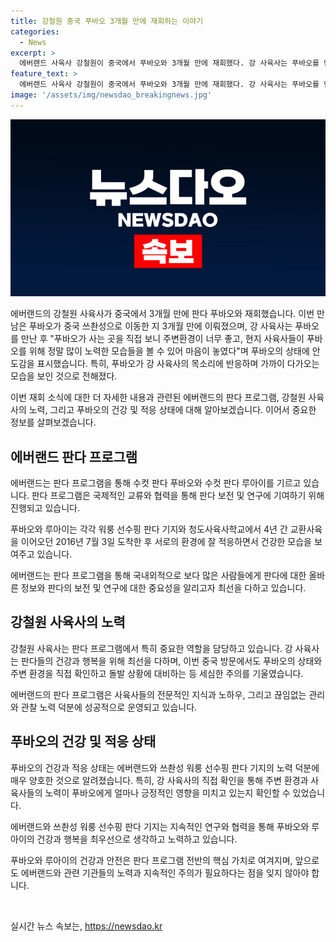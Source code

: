```yaml
---
title: 강철원 중국 푸바오 3개월 만에 재회하는 이야기
categories:
  - News
excerpt: >
  에버랜드 사육사 강철원이 중국에서 푸바오와 3개월 만에 재회했다. 강 사육사는 푸바오를 만나 푸바오가 살고 있는 곳의 환경과 사육사들의 노력을 보니 안심되고, 놀라웠다고 전했다. 푸바오도 강 사육사에게 반응을 보이며 잘 적응하고 있음을 보여주었다. 강 사육사는 앞으로도 푸바오를 만나러 오고 싶다고 밝혔다. 이번 재회는 관심을 끌며 푸바오와의 소중한 이야기를 담고 있다.
feature_text: >
  에버랜드 사육사 강철원이 중국에서 푸바오와 3개월 만에 재회했다. 강 사육사는 푸바오를 만나 푸바오가 살고 있는 곳의 환경과 사육사들의 노력을 보니 안심되고, 놀라웠다고 전했다. 푸바오도 강 사육사에게 반응을 보이며 잘 적응하고 있음을 보여주었다. 강 사육사는 앞으로도 푸바오를 만나러 오고 싶다고 밝혔다. 이번 재회는 관심을 끌며 푸바오와의 소중한 이야기를 담고 있다.
image: '/assets/img/newsdao_breakingnews.jpg'
---
```


<p><img src="/assets/img/newsdao_breakingnews.jpg" alt="flaretime 속보" /></p>

<p>에버랜드의 강철원 사육사가 중국에서 3개월 만에 판다 푸바오와 재회했습니다. 이번 만남은 푸바오가 중국 쓰촨성으로 이동한 지 3개월 만에 이뤄졌으며, 강 사육사는 푸바오를 만난 후 "푸바오가 사는 곳을 직접 보니 주변환경이 너무 좋고, 현지 사육사들이 푸바오를 위해 정말 많이 노력한 모습들을 볼 수 있어 마음이 놓였다"며 푸바오의 상태에 안도감을 표시했습니다. 특히, 푸바오가 강 사육사의 목소리에 반응하며 가까이 다가오는 모습을 보인 것으로 전해졌다.</p>

<p>이번 재회 소식에 대한 더 자세한 내용과 관련된 에버랜드의 판다 프로그램, 강철원 사육사의 노력, 그리고 푸바오의 건강 및 적응 상태에 대해 알아보겠습니다. 이어서 중요한 정보를 살펴보겠습니다. </p>

<h2 data-ke-size="size26">에버랜드 판다 프로그램</h2>

<p>에버랜드는 판다 프로그램을 통해 수컷 판다 푸바오와 수컷 판다 루아이를 기르고 있습니다. 판다 프로그램은 국제적인 교류와 협력을 통해 판다 보전 및 연구에 기여하기 위해 진행되고 있습니다. </p>

<p>푸바오와 루아이는 각각 워룽 선수핑 판다 기지와 청도사육사학교에서 4년 간 교환사육을 이어오던 2016년 7월 3일 도착한 후 서로의 환경에 잘 적응하면서 건강한 모습을 보여주고 있습니다. </p>

<p>에버랜드는 판다 프로그램을 통해 국내외적으로 보다 많은 사람들에게 판다에 대한 올바른 정보와 판다의 보전 및 연구에 대한 중요성을 알리고자 최선을 다하고 있습니다.</p>

<h2 data-ke-size="size26">강철원 사육사의 노력</h2>

<p>강철원 사육사는 판다 프로그램에서 특히 중요한 역할을 담당하고 있습니다. 강 사육사는 판다들의 건강과 행복을 위해 최선을 다하며, 이번 중국 방문에서도 푸바오의 상태와 주변 환경을 직접 확인하고 돌발 상황에 대비하는 등 세심한 주의를 기울였습니다.</p>

<p>에버랜드의 판다 프로그램은 사육사들의 전문적인 지식과 노하우, 그리고 끊임없는 관리와 관찰 노력 덕분에 성공적으로 운영되고 있습니다. </p>

<h2 data-ke-size="size26">푸바오의 건강 및 적응 상태</h2>

<p>푸바오의 건강과 적응 상태는 에버랜드와 쓰촨성 워룽 선수핑 판다 기지의 노력 덕분에 매우 양호한 것으로 알려졌습니다. 특히, 강 사육사의 직접 확인을 통해 주변 환경과 사육사들의 노력이 푸바오에게 얼마나 긍정적인 영향을 미치고 있는지 확인할 수 있었습니다.</p>

<p>에버랜드와 쓰촨성 워룽 선수핑 판다 기지는 지속적인 연구와 협력을 통해 푸바오와 루아이의 건강과 행복을 최우선으로 생각하고 노력하고 있습니다.</p>

<p>푸바오와 루아이의 건강과 안전은 판다 프로그램 전반의 핵심 가치로 여겨지며, 앞으로도 에버랜드와 관련 기관들의 노력과 지속적인 주의가 필요하다는 점을 잊지 않아야 합니다.</p>

<p data-ke-size="size16">&nbsp;</p>
실시간 뉴스 속보는, <a href="https://newsdao.kr" rel="dofollow">https://newsdao.kr</a>


